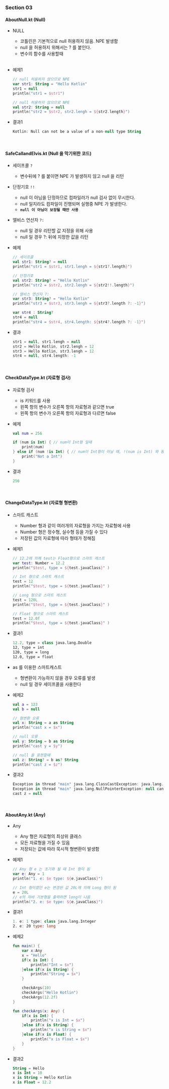 ### Section 03

#### AboutNull.kt (Null)

- NULL
    - 코틀린은 기본적으로 null 허용하지 않음. NPE 발생함
    - null 을 허용하지 위해서는 ? 를 붙인다.
    - 변수의 함수를 사용할때
    
    <br>
            
- 예제1
    ~~~ kotlin
    // null 허용하지 않으므로 NPE
    var str1: String = "Hello Kotlin"
    str1 = null
    println("str1 = $str1")
    
    // null 허용하지 않으므로 NPE
    val str2: String = null
    println("str2 = $str2, str2.lengh = ${str2.length}")
    ~~~
- 결과1
    ~~~ kotlin
    Kotlin: Null can not be a value of a non-null type String
    ~~~

<br>

#### SafeCallandElvis.kt (Null 을 막기위한 코드) 

- 세이프콜 `?`
    - 변수뒤에 ? 를 붙이면 NPE 가 발생하지 않고 null 을 리턴  
    
- 단정기호 `!!`
    - null 이 아님을 단정하므로 컴파일러가 null 검사 없이 무시한다.
    - null 일지라도 컴파일이 진행되며 실행중 NPE 가 발생한다.
    - **`null 이 아님이 보장될 때만 사용`**  
    
- 엘비스 연산자 `?:`
    - null 일 경우 리턴할 값 지정을 위해 사용
    - null 일 경우 ?: 뒤에 지정한 값을 리턴
    
    
- 예제
    ~~~ kotlin
    // 세이프콜
    val str1: String? = null
    println("str1 = $str1, str1.lengh = ${str1?.length}")
    
    // 단정기호
    val str2: String? = "Hello Kotlin"
    println("str2 = $str2, str2.lengh = ${str2!!.length}")
    
    // 엘비스 연산자 ?:
    var str3: String? = "Hello Kotlin"
    println("str3 = $str3, str3.lengh = ${str3?.length ?: -1}")
    
    var str4 : String?
    str4 = null
    println("str4 = $str4, str4.length: ${str4?.length ?: -1}")
    ~~~
- 결과
    ~~~ kotlin
    str1 = null, str1.lengh = null
    str2 = Hello Kotlin, str2.lengh = 12
    str3 = Hello Kotlin, str3.lengh = 12
    str4 = null, str4.length: -1
    ~~~



<br>

#### CheckDataType.kt (자료형 검사) 
- 자료형 검사
    - is 키워드를 사용
    - 왼쪽 항의 변수가 오른쪽 항의 자료형과 같으면 true
    - 왼쪽 항의 변수가 오른쪽 항의 자료형과 다르면 false  
    
- 예제
    ~~~ kotlin
    val num = 256
    
    if (num is Int) { // num이 Int형 일때
        print(num)
    } else if (num !is Int) { // num이 Int형이 아닐 때, !(num is Int) 와 동일
        print("Not a Int")
    }
    ~~~
- 결과
    ~~~ kotlin
    256
    ~~~

<br>

#### ChangeDataType.kt (자료형 형변환) 
- 스마트 캐스트
    - Number 형과 같이 여러개의 자료형을 가지는 자료형에 사용
    - Number 형은 정수형, 실수형 등을 가질 수 있다
    - 저장된 값의 자료형에 따라 형태가 정해짐
    
- 예제1
    ~~~ kotlin
    // 12.2에 의해 test는 Float형으로 스마트 캐스트
    var test: Number = 12.2
    println("$test, type = ${test.javaClass}" )
    
    // Int 형으로 스마트 캐스트
    test = 12
    println("$test, type = ${test.javaClass}" )
    
    // Long 형으로 스마트 캐스트
    test = 120L
    println("$test, type = ${test.javaClass}" )
    
    // Float 형으로 스마트 캐스트
    test = 12.0f
    println("$test, type = ${test.javaClass}" )
    ~~~

- 결과1
    ~~~ kotlin
    12.2, type = class java.lang.Double
    12, type = int
    120, type = long
    12.0, type = float
    ~~~

- as 를 이용한 스마트캐스트
    - 형변환이 가능하지 않을 경우 오류를 발생
    - null 일 경우 세이프콜을 사용한다

- 예제2
    ~~~ kotlin
    val a = 123
    val b = null
    
    // 형변환 오류
    val x: String = a as String
    println("cast x = $x")
    
    // null 오류
    val y: String = b as String
    println("cast y = $y")
    
    // null 을 표현할때 
    val z: String? = b as? String
    println("cast z = $z")
    ~~~

- 결과2
    ~~~ kotlin
    Exception in thread "main" java.lang.ClassCastException: java.lang.Integer cannot be cast to java.lang.String
    Exception in thread "main" java.lang.NullPointerException: null cannot be cast to non-null type kotlin.String
    cast z = null
    ~~~

<br>

#### AboutAny.kt (Any) 

- Any 
    - Any 형은 자료형의 최상위 클래스
    - 모든 자료형을 가질 수 있음
    - 저장되는 값에 따라 묵시적 형변환이 발생함
    
- 예제1
    ~~~ kotlin
    // Any 형 e 는 초기화 될 때 Int 형이 됨
    var e: Any = 1
    println("1. e: $e type: ${e.javaClass}")
    
    // Int 형이였던 e는 변경된 값 20L에 의해 Long 형이 됨
    e = 20L
    // e의 자바 기본형을 출력하면 long이 나옴
    println("2. e: $e type: ${e.javaClass}")
    ~~~
- 결과1
    ~~~ kotlin
    1. e: 1 type: class java.lang.Integer
    2. e: 20 type: long
    ~~~


- 예제2
    ~~~ kotlin
    fun main() {
        var x:Any
        x = "Hello"
        if(x is Int) {
            println("Int = $x")
        }else if(x is String) {
            println("String = $x")
        }
    
        checkArgs(10)
        checkArgs("Hello Kotlin")
        checkArgs(12.2f)
    }
    
    fun checkArgs(x: Any) {
        if(x is Int) {
            println("x is Int = $x")
        }else if(x is String) {
            println("x is String = $x")
        }else if(x is Float) {
            println("x is Float = $x")
        }
    }
    ~~~

- 결과2
    ~~~ kotlin
    String = Hello
    x is Int = 10
    x is String = Hello Kotlin
    x is Float = 12.2
    ~~~